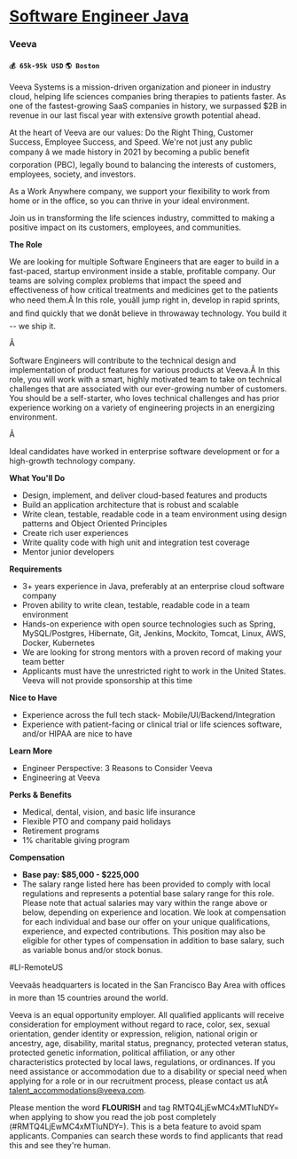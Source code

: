 # [Software Engineer Java](https://www.remotewlb.com/apply/software-engineer-java-40440)  
### Veeva  
#### `💰 65k-95k USD` `🌎 Boston`  

Veeva Systems is a mission-driven organization and pioneer in industry cloud, helping life sciences companies bring therapies to patients faster. As one of the fastest-growing SaaS companies in history, we surpassed $2B in revenue in our last fiscal year with extensive growth potential ahead.

  

At the heart of Veeva are our values: Do the Right Thing, Customer Success, Employee Success, and Speed. We're not just any public company â we made history in 2021 by becoming a public benefit corporation (PBC), legally bound to balancing the interests of customers, employees, society, and investors.

  

As a Work Anywhere company, we support your flexibility to work from home or in the office, so you can thrive in your ideal environment.

  

Join us in transforming the life sciences industry, committed to making a positive impact on its customers, employees, and communities.

  

 **The Role**

  

We are looking for multiple Software Engineers that are eager to build in a fast-paced, startup environment inside a stable, profitable company. Our teams are solving complex problems that impact the speed and effectiveness of how critical treatments and medicines get to the patients who need them.Â In this role, youâll jump right in, develop in rapid sprints, and find quickly that we donât believe in throwaway technology. You build it -- we ship it.

Â

Software Engineers will contribute to the technical design and implementation of product features for various products at Veeva.Â In this role, you will work with a smart, highly motivated team to take on technical challenges that are associated with our ever-growing number of customers. You should be a self-starter, who loves technical challenges and has prior experience working on a variety of engineering projects in an energizing environment.

Â

Ideal candidates have worked in enterprise software development or for a high-growth technology company.

 **What You'll Do**

  * Design, implement, and deliver cloud-based features and products
  * Build an application architecture that is robust and scalable
  * Write clean, testable, readable code in a team environment using design patterns and Object Oriented Principles
  * Create rich user experiences
  * Write quality code with high unit and integration test coverage
  * Mentor junior developers

 **Requirements**

  * 3+ years experience in Java, preferably at an enterprise cloud software company
  * Proven ability to write clean, testable, readable code in a team environment
  * Hands-on experience with open source technologies such as Spring, MySQL/Postgres, Hibernate, Git, Jenkins, Mockito, Tomcat, Linux, AWS, Docker, Kubernetes
  * We are looking for strong mentors with a proven record of making your team better
  * Applicants must have the unrestricted right to work in the United States. Veeva will not provide sponsorship at this time

 **Nice to Have**

  * Experience across the full tech stack- Mobile/UI/Backend/Integration
  * Experience with patient-facing or clinical trial or life sciences software, and/or HIPAA are nice to have

 **Learn More**

  * Engineer Perspective: 3 Reasons to Consider Veeva
  * Engineering at Veeva

 **Perks & Benefits**

  * Medical, dental, vision, and basic life insurance
  * Flexible PTO and company paid holidays
  * Retirement programs
  * 1% charitable giving program

 **Compensation**

  *  **Base pay: $85,000 - $225,000**
  * The salary range listed here has been provided to comply with local regulations and represents a potential base salary range for this role. Please note that actual salaries may vary within the range above or below, depending on experience and location. We look at compensation for each individual and base our offer on your unique qualifications, experience, and expected contributions. This position may also be eligible for other types of compensation in addition to base salary, such as variable bonus and/or stock bonus.

#LI-RemoteUS

  

Veevaâs headquarters is located in the San Francisco Bay Area with offices in more than 15 countries around the world.

  

Veeva is an equal opportunity employer. All qualified applicants will receive consideration for employment without regard to race, color, sex, sexual orientation, gender identity or expression, religion, national origin or ancestry, age, disability, marital status, pregnancy, protected veteran status, protected genetic information, political affiliation, or any other characteristics protected by local laws, regulations, or ordinances. If you need assistance or accommodation due to a disability or special need when applying for a role or in our recruitment process, please contact us atÂ talent_accommodations@veeva.com.

  
  
Please mention the word **FLOURISH** and tag RMTQ4LjEwMC4xMTIuNDY= when applying to show you read the job post completely (#RMTQ4LjEwMC4xMTIuNDY=). This is a beta feature to avoid spam applicants. Companies can search these words to find applicants that read this and see they're human.

